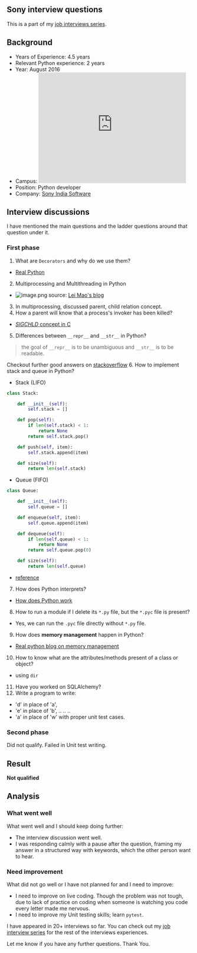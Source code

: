 ## Sony interview questions

This is a part of my [job interviews series](https://blog.soumendrak.com/series/job-interview). 

## Background

- Years of Experience: 4.5 years
- Relevant Python experience: 2 years
- Year: August 2016
- Campus: <iframe src="https://www.google.com/maps/embed?pb=!1m18!1m12!1m3!1d8856.719090625493!2d77.6950257531794!3d12.92967291303898!2m3!1f0!2f0!3f0!3m2!1i1024!2i768!4f13.1!3m3!1m2!1s0x3bae13a90bec84b9%3A0x4c7a4c223ee2dcf3!2sSONY%20India%20Software%20Centre%20Pvt%20Ltd!5e0!3m2!1sen!2sin!4v1639751642803!5m2!1sen!2sin" width="400" height="300" style="border:0;" allowfullscreen="" loading="lazy"></iframe>
- Position: Python developer
- Company: [Sony India Software](https://www.sonyindiasoftware.co.in/)

## Interview discussions

I have mentioned the main questions and the ladder questions around that question under it.

### First phase

1. What are `Decorators` and why do we use them?
  - [Real Python](https://realpython.com/primer-on-python-decorators/)
2. Multiprocessing and Multithreading in Python
  - ![image.png](https://cdn.hashnode.com/res/hashnode/image/upload/v1639971044607/VsAxBhqPh.png) source: [Lei Mao's blog](https://leimao.github.io/blog/Python-Concurrency-High-Level/)

3. In multiprocessing, discussed parent, child relation concept.
4. How a parent will know that a process's invoker has been killed?
  - [*SIGCHLD* concept in C](https://stackoverflow.com/questions/55483202/how-can-a-parent-process-find-out-if-the-child-process-was-terminated)
5. Differences between `__repr__` and `__str__` in Python?
  > the goal of `__repr__` is to be unambiguous and `__str__` is to be readable.
    
  Checkout further good answers on [stackoverflow](https://stackoverflow.com/a/19597196/5014656)
6. How to implement stack and queue in Python?

  - Stack (LIFO)
```python
class Stack:

    def __init__(self):
        self.stack = []

    def pop(self):
        if len(self.stack) < 1:
            return None
        return self.stack.pop()

    def push(self, item):
        self.stack.append(item)

    def size(self):
        return len(self.stack)
```

  - Queue (FIFO)
```python
class Queue:

    def __init__(self):
        self.queue = []

    def enqueue(self, item):
        self.queue.append(item)

    def dequeue(self):
        if len(self.queue) < 1:
            return None
        return self.queue.pop(0)

    def size(self):
        return len(self.queue)
```
  - [reference](https://stackabuse.com/stacks-and-queues-in-python/)

7. How does Python interprets?
  - [How does Python work](https://towardsdatascience.com/how-does-python-work-6f21fd197888)
8. How to run a module if I delete its `*.py` file, but the `*.pyc` file is present?
  - Yes, we can run the `.pyc` file directly without `*.py` file.
9. How does **memory management** happen in Python?
  - [Real python blog on memory management](https://realpython.com/python-memory-management/)
10. How to know what are the attributes/methods present of a class or object?
  - using `dir`
11. Have you worked on SQLAlchemy?
12. Write a program to write:
  - 'd' in place of 'a', 
  - 'e' in place of 'b',
  ..
  ..
  ..
  - 'a' in place of 'w' with proper unit test cases.
	
### Second phase

Did not qualify. Failed in Unit test writing.

## Result

**Not qualified**

## Analysis

### What went well

What went well and I should keep doing further:

- The interview discussion went well.
- I was responding calmly with a pause after the question, framing my answer in a structured way with keywords, which the other person want to hear.

### Need improvement

What did not go well or I have not planned for and I need to improve:

- I need to improve on live coding. Though the problem was not tough, due to lack of practice on coding when someone is watching you code every letter made me nervous.
- I need to improve my Unit testing skills; learn `pytest`.

I have appeared in 20+ interviews so far. You can check out my [job interview series](https://blog.soumendrak.com/series/job-interview) for the rest of the interviews experiences.

Let me know if you have any further questions. Thank You.
